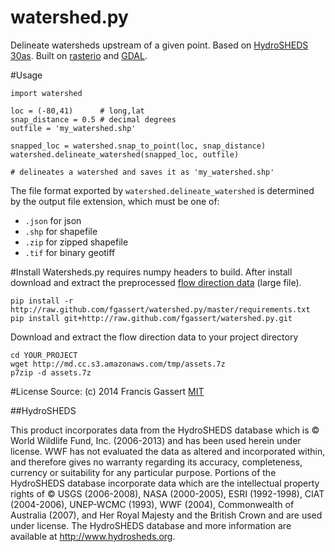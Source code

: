 watershed.py
============

Delineate watersheds upstream of a given point. Based on [HydroSHEDS 30as](http://hydrosheds.org). Built on [rasterio](http://github.com/mapbox/rasterio) and [GDAL](http://gdal.org).

#Usage

```
import watershed

loc = (-80,41)      # long,lat
snap_distance = 0.5 # decimal degrees
outfile = 'my_watershed.shp'

snapped_loc = watershed.snap_to_point(loc, snap_distance)
watershed.delineate_watershed(snapped_loc, outfile)

# delineates a watershed and saves it as 'my_watershed.shp'
```

The file format exported by ```watershed.delineate_watershed``` is determined by the output file extension, which must be one of:
- ```.json``` for json
- ```.shp``` for shapefile
- ```.zip``` for zipped shapefile
- ```.tif``` for binary geotiff

#Install
Watersheds.py requires numpy headers to build. After install download and extract the preprocessed [flow direction data](http://md.cc.s3.amazonaws.com/tmp/assets.7z) (large file).

```
pip install -r http://raw.github.com/fgassert/watershed.py/master/requirements.txt
pip install git+http://raw.github.com/fgassert/watershed.py.git
```

Download and extract the flow direction data to your project directory

```
cd YOUR_PROJECT
wget http://md.cc.s3.amazonaws.com/tmp/assets.7z
p7zip -d assets.7z
```

#License
Source: (c) 2014 Francis Gassert [MIT](http://opensource.org/licenses/MIT)

##HydroSHEDS

This product incorporates data from the HydroSHEDS database which is © World Wildlife Fund, Inc. (2006-2013) and has been used herein under license. WWF has not evaluated the data as altered and incorporated within, and therefore gives no warranty regarding its accuracy, completeness, currency or suitability for any particular purpose. Portions of the HydroSHEDS database incorporate data which are the intellectual property rights of © USGS (2006-2008), NASA (2000-2005), ESRI (1992-1998), CIAT (2004-2006), UNEP-WCMC (1993), WWF (2004), Commonwealth of Australia (2007), and Her Royal Majesty and the British Crown and are used under license. The HydroSHEDS database and more information are available at http://www.hydrosheds.org.

